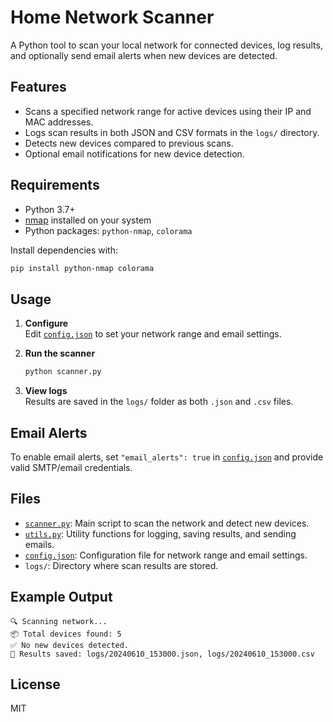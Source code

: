 # Home Network Scanner

A Python tool to scan your local network for connected devices, log results, and optionally send email alerts when new devices are detected.

## Features

- Scans a specified network range for active devices using their IP and MAC addresses.
- Logs scan results in both JSON and CSV formats in the `logs/` directory.
- Detects new devices compared to previous scans.
- Optional email notifications for new device detection.

## Requirements

- Python 3.7+
- [nmap](https://nmap.org/) installed on your system
- Python packages: `python-nmap`, `colorama`

Install dependencies with:

```sh
pip install python-nmap colorama
```

## Usage

1. **Configure**  
   Edit [`config.json`](config.json) to set your network range and email settings.

2. **Run the scanner**  
   ```sh
   python scanner.py
   ```

3. **View logs**  
   Results are saved in the `logs/` folder as both `.json` and `.csv` files.

## Email Alerts

To enable email alerts, set `"email_alerts": true` in [`config.json`](config.json) and provide valid SMTP/email credentials.

## Files

- [`scanner.py`](scanner.py): Main script to scan the network and detect new devices.
- [`utils.py`](utils.py): Utility functions for logging, saving results, and sending emails.
- [`config.json`](config.json): Configuration file for network range and email settings.
- `logs/`: Directory where scan results are stored.

## Example Output

```
🔍 Scanning network...
📦 Total devices found: 5
✅ No new devices detected.
📁 Results saved: logs/20240610_153000.json, logs/20240610_153000.csv
```

## License

MIT